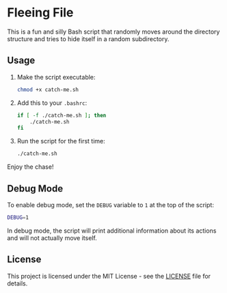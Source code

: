 # Fleeing File

This is a fun and silly Bash script that randomly moves around the directory structure and tries to hide itself in a random subdirectory.

## Usage

1. Make the script executable:

   ```sh
   chmod +x catch-me.sh
   ```

2. Add this to your `.bashrc`:

   ```sh
   if [ -f ./catch-me.sh ]; then
       ./catch-me.sh
   fi
   ```

3. Run the script for the first time:
   ```sh
   ./catch-me.sh
   ```

Enjoy the chase!

## Debug Mode

To enable debug mode, set the `DEBUG` variable to `1` at the top of the script:

```sh
DEBUG=1
```

In debug mode, the script will print additional information about its actions and will not actually move itself.

## License

This project is licensed under the MIT License - see the [LICENSE](LICENSE) file for details.
